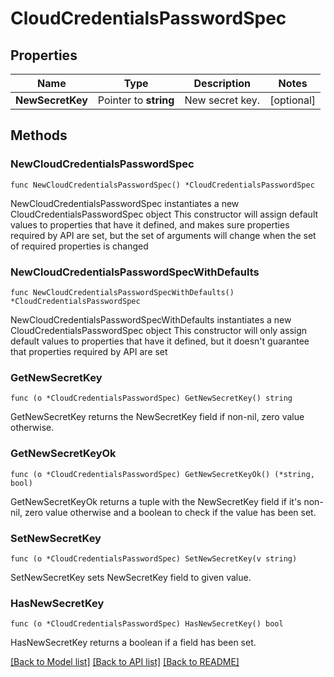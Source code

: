 # CloudCredentialsPasswordSpec

## Properties

Name | Type | Description | Notes
------------ | ------------- | ------------- | -------------
**NewSecretKey** | Pointer to **string** | New secret key. | [optional] 

## Methods

### NewCloudCredentialsPasswordSpec

`func NewCloudCredentialsPasswordSpec() *CloudCredentialsPasswordSpec`

NewCloudCredentialsPasswordSpec instantiates a new CloudCredentialsPasswordSpec object
This constructor will assign default values to properties that have it defined,
and makes sure properties required by API are set, but the set of arguments
will change when the set of required properties is changed

### NewCloudCredentialsPasswordSpecWithDefaults

`func NewCloudCredentialsPasswordSpecWithDefaults() *CloudCredentialsPasswordSpec`

NewCloudCredentialsPasswordSpecWithDefaults instantiates a new CloudCredentialsPasswordSpec object
This constructor will only assign default values to properties that have it defined,
but it doesn't guarantee that properties required by API are set

### GetNewSecretKey

`func (o *CloudCredentialsPasswordSpec) GetNewSecretKey() string`

GetNewSecretKey returns the NewSecretKey field if non-nil, zero value otherwise.

### GetNewSecretKeyOk

`func (o *CloudCredentialsPasswordSpec) GetNewSecretKeyOk() (*string, bool)`

GetNewSecretKeyOk returns a tuple with the NewSecretKey field if it's non-nil, zero value otherwise
and a boolean to check if the value has been set.

### SetNewSecretKey

`func (o *CloudCredentialsPasswordSpec) SetNewSecretKey(v string)`

SetNewSecretKey sets NewSecretKey field to given value.

### HasNewSecretKey

`func (o *CloudCredentialsPasswordSpec) HasNewSecretKey() bool`

HasNewSecretKey returns a boolean if a field has been set.


[[Back to Model list]](../README.md#documentation-for-models) [[Back to API list]](../README.md#documentation-for-api-endpoints) [[Back to README]](../README.md)


